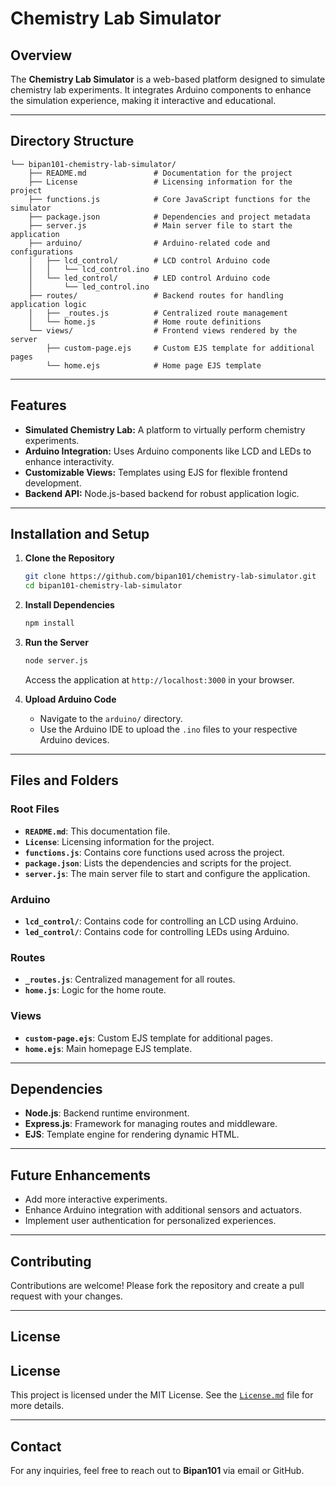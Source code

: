 # Chemistry Lab Simulator

## Overview
The **Chemistry Lab Simulator** is a web-based platform designed to simulate chemistry lab experiments. It integrates Arduino components to enhance the simulation experience, making it interactive and educational.

---

## Directory Structure
```
└── bipan101-chemistry-lab-simulator/
    ├── README.md               # Documentation for the project
    ├── License                 # Licensing information for the project
    ├── functions.js            # Core JavaScript functions for the simulator
    ├── package.json            # Dependencies and project metadata
    ├── server.js               # Main server file to start the application
    ├── arduino/                # Arduino-related code and configurations
    │   ├── lcd_control/        # LCD control Arduino code
    │   │   └── lcd_control.ino
    │   └── led_control/        # LED control Arduino code
    │       └── led_control.ino
    ├── routes/                 # Backend routes for handling application logic
    │   ├── _routes.js          # Centralized route management
    │   └── home.js             # Home route definitions
    └── views/                  # Frontend views rendered by the server
        ├── custom-page.ejs     # Custom EJS template for additional pages
        └── home.ejs            # Home page EJS template
```

---

## Features
- **Simulated Chemistry Lab:** A platform to virtually perform chemistry experiments.
- **Arduino Integration:** Uses Arduino components like LCD and LEDs to enhance interactivity.
- **Customizable Views:** Templates using EJS for flexible frontend development.
- **Backend API:** Node.js-based backend for robust application logic.

---

## Installation and Setup

1. **Clone the Repository**
   ```bash
   git clone https://github.com/bipan101/chemistry-lab-simulator.git
   cd bipan101-chemistry-lab-simulator
   ```

2. **Install Dependencies**
   ```bash
   npm install
   ```

3. **Run the Server**
   ```bash
   node server.js
   ```
   Access the application at `http://localhost:3000` in your browser.

4. **Upload Arduino Code**
   - Navigate to the `arduino/` directory.
   - Use the Arduino IDE to upload the `.ino` files to your respective Arduino devices.

---

## Files and Folders

### Root Files
- **`README.md`**: This documentation file.
- **`License`**: Licensing information for the project.
- **`functions.js`**: Contains core functions used across the project.
- **`package.json`**: Lists the dependencies and scripts for the project.
- **`server.js`**: The main server file to start and configure the application.

### Arduino
- **`lcd_control/`**: Contains code for controlling an LCD using Arduino.
- **`led_control/`**: Contains code for controlling LEDs using Arduino.

### Routes
- **`_routes.js`**: Centralized management for all routes.
- **`home.js`**: Logic for the home route.

### Views
- **`custom-page.ejs`**: Custom EJS template for additional pages.
- **`home.ejs`**: Main homepage EJS template.

---

## Dependencies
- **Node.js**: Backend runtime environment.
- **Express.js**: Framework for managing routes and middleware.
- **EJS**: Template engine for rendering dynamic HTML.

---

## Future Enhancements
- Add more interactive experiments.
- Enhance Arduino integration with additional sensors and actuators.
- Implement user authentication for personalized experiences.

---

## Contributing
Contributions are welcome! Please fork the repository and create a pull request with your changes.

---

## License
## License
This project is licensed under the MIT License. See the [`License.md`](./License.md) file for more details.

---

## Contact
For any inquiries, feel free to reach out to **Bipan101** via email or GitHub.

